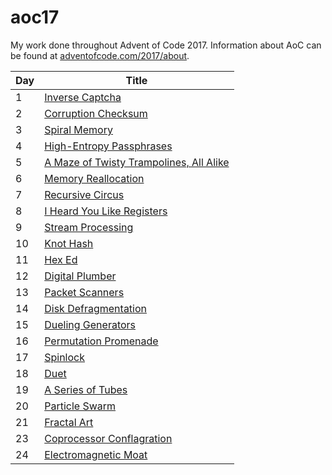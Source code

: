# aoc17

My work done throughout Advent of Code 2017. Information about AoC can be found
at [adventofcode.com/2017/about](http://adventofcode.com/2017/about).

| Day   | Title                                                                             |
|-------|-----------------------------------------------------------------------------------|
| 1     | [Inverse Captcha](http://adventofcode.com/2017/day/1)                             |
| 2     | [Corruption Checksum](http://adventofcode.com/2017/day/2)                         |
| 3     | [Spiral Memory](http://adventofcode.com/2017/day/3)                               |
| 4     | [High-Entropy Passphrases](http://adventofcode.com/2017/day/4)                    |
| 5     | [A Maze of Twisty Trampolines, All Alike](http://adventofcode.com/2017/day/5)     |
| 6     | [Memory Reallocation](http://adventofcode.com/2017/day/6)                         |
| 7     | [Recursive Circus](http://adventofcode.com/2017/day/7)                            |
| 8     | [I Heard You Like Registers](http://adventofcode.com/2017/day/8)                  |
| 9     | [Stream Processing](http://adventofcode.com/2017/day/9)                           |
| 10    | [Knot Hash](http://adventofcode.com/2017/day/10)                                  |
| 11    | [Hex Ed](http://adventofcode.com/2017/day/11)                                     |
| 12    | [Digital Plumber](http://adventofcode.com/2017/day/12)                            |
| 13    | [Packet Scanners](http://adventofcode.com/2017/day/13)                            |
| 14    | [Disk Defragmentation](http://adventofcode.com/2017/day/14)                       |
| 15    | [Dueling Generators](http://adventofcode.com/2017/day/15)                         |
| 16    | [Permutation Promenade](http://adventofcode.com/2017/day/16)                      |
| 17    | [Spinlock](http://adventofcode.com/2017/day/17)                                   |
| 18    | [Duet](http://adventofcode.com/2017/day/18)                                       |
| 19    | [A Series of Tubes](http://adventofcode.com/2017/day/19)                          |
| 20    | [Particle Swarm](http://adventofcode.com/2017/day/20)                             |
| 21    | [Fractal Art](http://adventofcode.com/2017/day/21)                                |
| 23    | [Coprocessor Conflagration](http://adventofcode.com/2017/day/23)                  |
| 24    | [Electromagnetic Moat](http://adventofcode.com/2017/day/24)                       |
